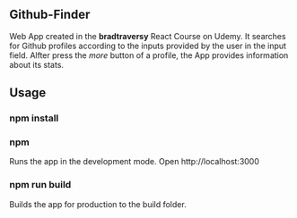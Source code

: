 ## Github-Finder

Web App created in the **bradtraversy** React Course on Udemy. It searches for Github profiles according to the inputs provided by the user in the input field. Alfter press the _more_ button of a profile, the App provides information about its stats.

## Usage

### npm install

### npm

Runs the app in the development mode.
Open http://localhost:3000

### npm run build

Builds the app for production to the build folder.
